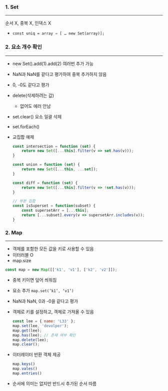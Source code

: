 ### 1. Set

---

순서 X, 중복 X, 인덱스 X

- `const uniq = array ⇒ [ … new Set(array)];`

### 2. 요소 개수 확인

---

- new Set().add(1).add(2) 여러번 추가 가능
- NaN과 NaN를 같다고 평가하여 중복 추가하지 않음
- 0, -0도 같다고 평가
- delete(삭제하려는 값)
    - 없어도 에러 안남
- set.clear() 요소 일괄 삭제
- set.forEach()
- 교집합 예제

    ```jsx
    const intersection = function (set) {
    	return new Set([...this].filter(v => set.has(v)));
    }
    
    const union = function (set) {
    	return new Set([...this, ...set]);
    }
    
    const diff = function (set) {
    	return new Set([...this].filter(v => !set.has(v)));
    }
    
    // 부분 집합
    const isSuperset = function(subset) {
    	const supersetArr = [...this];
    	return [...subset].every(v => supersetArr.includes(v));
    }
    ```


### 2. Map

---

- 객체를 포함한 모든 값을 키로 사용할 수 있음
- 이터러블 O
- map.size

```jsx
const map = new Map([['k1', 'v1'], ['k2', 'v2']]);
```

- 중복 키이면 덮어 씌워짐
- 요소 추가 `map.set(’k1’, ‘v1’)`
- NaN과 NaN, 0과 -0을 같다고 평가
- 객체로 키를 설정하고, 객체로 가져올 수 있음

    ```jsx
    const lee = { name: 'L33' };
    map.set(lee, 'devolper');
    map.get(lee);
    map.has(lee); // 존재 여부 확인
    map.delete(lee);
    map.clear();
    ```

- 이터레이터 반환 객체 제공

    ```jsx
    map.keys()
    map.vales()
    map.entries()
    ```

- 순서에 의미는 없지만 반드시 추가된 순서 따름